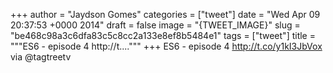 
+++
author = "Jaydson Gomes"
categories = ["tweet"]
date = "Wed Apr 09 20:37:53 +0000 2014"
draft = false
image = "{TWEET_IMAGE}"
slug = "be468c98a3c6dfa83c5c8cc2a133e8ef8b5484e1"
tags = ["tweet"]
title = """ES6 - episode 4 http://t...."""
+++
ES6 - episode 4 http://t.co/y1kI3JbVox via @tagtreetv
